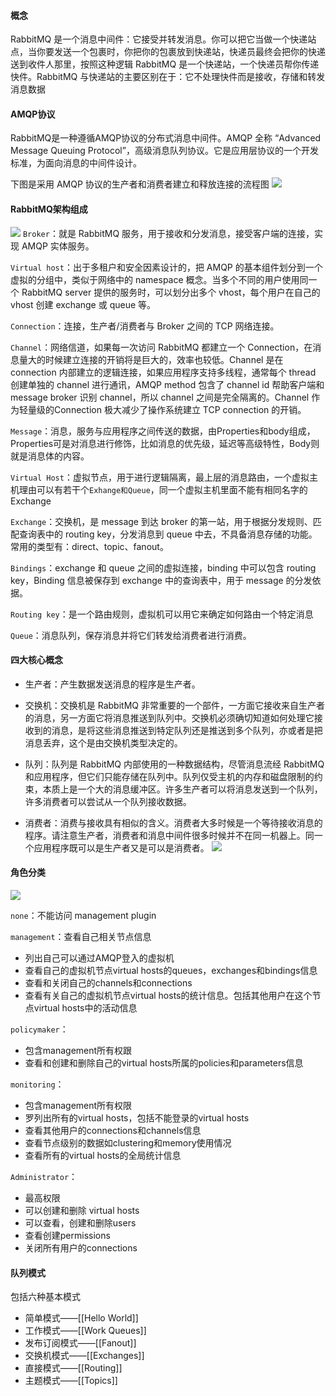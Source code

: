 #### 概念
RabbitMQ 是一个消息中间件：它接受并转发消息。你可以把它当做一个快递站点，当你要发送一个包裹时，你把你的包裹放到快递站，快递员最终会把你的快递送到收件人那里，按照这种逻辑 RabbitMQ 是一个快递站，一个快递员帮你传递快件。RabbitMQ 与快递站的主要区别在于：它不处理快件而是接收，存储和转发消息数据

#### AMQP协议
RabbitMQ是一种遵循AMQP协议的分布式消息中间件。AMQP 全称 “Advanced Message Queuing Protocol”，高级消息队列协议。它是应用层协议的一个开发标准，为面向消息的中间件设计。

下图是采用 AMQP 协议的生产者和消费者建立和释放连接的流程图
![](https://i-blog.csdnimg.cn/blog_migrate/c9695e3fc94b5be6ba477f2610ebbb65.png)

#### RabbitMQ架构组成
![](https://i-blog.csdnimg.cn/blog_migrate/72636e0306e542cbb087639e47d68e73.png)
`Broker`：就是 RabbitMQ 服务，用于接收和分发消息，接受客户端的连接，实现 AMQP 实体服务。

`Virtual host`：出于多租户和安全因素设计的，把 AMQP 的基本组件划分到一个虚拟的分组中，类似于网络中的 namespace 概念。当多个不同的用户使用同一个 RabbitMQ server 提供的服务时，可以划分出多个 vhost，每个用户在自己的 vhost 创建 exchange 或 queue 等。

`Connection`：连接，生产者/消费者与 Broker 之间的 TCP 网络连接。

`Channel`：网络信道，如果每一次访问 RabbitMQ 都建立一个 Connection，在消息量大的时候建立连接的开销将是巨大的，效率也较低。Channel 是在 connection 内部建立的逻辑连接，如果应用程序支持多线程，通常每个 thread 创建单独的 channel 进行通讯，AMQP method 包含了 channel id 帮助客户端和 message broker 识别 channel，所以 channel 之间是完全隔离的。Channel 作为轻量级的Connection 极大减少了操作系统建立 TCP connection 的开销。

`Message`：消息，服务与应用程序之间传送的数据，由Properties和body组成，Properties可是对消息进行修饰，比如消息的优先级，延迟等高级特性，Body则就是消息体的内容。

`Virtual Host`：虚拟节点，用于进行逻辑隔离，最上层的消息路由，一个虚拟主机理由可以有若干个`Exhange和Queue`，同一个虚拟主机里面不能有相同名字的Exchange

`Exchange`：交换机，是 message 到达 broker 的第一站，用于根据分发规则、匹配查询表中的 routing key，分发消息到 queue 中去，不具备消息存储的功能。常用的类型有：direct、topic、fanout。

`Bindings`：exchange 和 queue 之间的虚拟连接，binding 中可以包含 routing key，Binding 信息被保存到 exchange 中的查询表中，用于 message 的分发依据。

`Routing key`：是一个路由规则，虚拟机可以用它来确定如何路由一个特定消息

`Queue`：消息队列，保存消息并将它们转发给消费者进行消费。

#### 四大核心概念

- 生产者：产生数据发送消息的程序是生产者。

- 交换机：交换机是 RabbitMQ 非常重要的一个部件，一方面它接收来自生产者的消息，另一方面它将消息推送到队列中。交换机必须确切知道如何处理它接收到的消息，是将这些消息推送到特定队列还是推送到多个队列，亦或者是把消息丢弃，这个是由交换机类型决定的。

- 队列：队列是 RabbitMQ 内部使用的一种数据结构，尽管消息流经 RabbitMQ 和应用程序，但它们只能存储在队列中。队列仅受主机的内存和磁盘限制的约束，本质上是一个大的消息缓冲区。许多生产者可以将消息发送到一个队列，许多消费者可以尝试从一个队列接收数据。

- 消费者：消费与接收具有相似的含义。消费者大多时候是一个等待接收消息的程序。请注意生产者，消费者和消息中间件很多时候并不在同一机器上。同一个应用程序既可以是生产者又是可以是消费者。
![](https://i-blog.csdnimg.cn/blog_migrate/6b0925d508fa0857ee7188bacf84af67.png)

#### 角色分类
![](https://i-blog.csdnimg.cn/blog_migrate/604b6a580e592a6b2b627e46dd6a9ca3.png)

`none`：不能访问 management plugin

`management`：查看自己相关节点信息
- 列出自己可以通过AMQP登入的虚拟机
- 查看自己的虚拟机节点virtual hosts的queues，exchanges和bindings信息
- 查看和关闭自己的channels和connections
- 查看有关自己的虚拟机节点virtual hosts的统计信息。包括其他用户在这个节点virtual hosts中的活动信息

`policymaker`：
- 包含management所有权跟
- 查看和创建和删除自己的virtual hosts所属的policies和parameters信息

`monitoring`：
- 包含management所有权限
- 罗列出所有的virtual hosts，包括不能登录的virtual hosts
- 查看其他用户的connections和channels信息
- 查看节点级别的数据如clustering和memory使用情况
- 查看所有的virtual hosts的全局统计信息

`Administrator`：
- 最高权限
- 可以创建和删除 virtual hosts
- 可以查看，创建和删除users
- 查看创建permissions
- 关闭所有用户的connections

#### 队列模式
包括六种基本模式
- 简单模式——[[Hello World]]
- 工作模式——[[Work Queues]]
- 发布订阅模式——[[Fanout]]
- 交换机模式——[[Exchanges]]
- 直接模式——[[Routing]]
- 主题模式——[[Topics]]